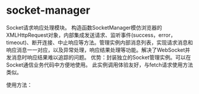 # socket-manager
Socket请求响应处理模块。
构造函数SocketManager模仿浏览器的XMLHttpRequest对象，内部集成发送请求、监听事件(success，error，timeout)、断开连接、中止响应等方法。管理实例内部消息列表，实现请求消息和响应消息一一对应，以及异常处理，响应结果处理等功能。解决了WebSocket并发消息时响应结果难以追踪的问题。
优势：封装独立的Socket管理实例。可以在Socket通信业务代码中方便地使用。
此实例调用体验友好，与fetch请求使用方法类似。

使用方法：


